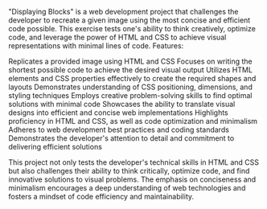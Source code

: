 "Displaying Blocks" is a web development project that challenges the developer to recreate a given image using the most concise and efficient code possible. This exercise tests one's ability to think creatively, optimize code, and leverage the power of HTML and CSS to achieve visual representations with minimal lines of code.
Features:

Replicates a provided image using HTML and CSS
Focuses on writing the shortest possible code to achieve the desired visual output
Utilizes HTML elements and CSS properties effectively to create the required shapes and layouts
Demonstrates understanding of CSS positioning, dimensions, and styling techniques
Employs creative problem-solving skills to find optimal solutions with minimal code
Showcases the ability to translate visual designs into efficient and concise web implementations
Highlights proficiency in HTML and CSS, as well as code optimization and minimalism
Adheres to web development best practices and coding standards
Demonstrates the developer's attention to detail and commitment to delivering efficient solutions

This project not only tests the developer's technical skills in HTML and CSS but also challenges their ability to think critically, optimize code, and find innovative solutions to visual problems. The emphasis on conciseness and minimalism encourages a deep understanding of web technologies and fosters a mindset of code efficiency and maintainability.